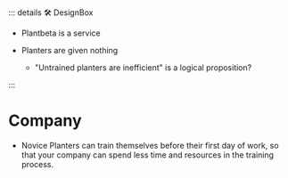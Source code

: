 ::: details 🛠 DesignBox

- Plantbeta is a service

- Planters are given nothing 
    - "Untrained planters are inefficient" is a logical proposition?

:::

# Company

- Novice Planters can train themselves before their first day of work, so that your company can spend less time and resources in the training process. 
